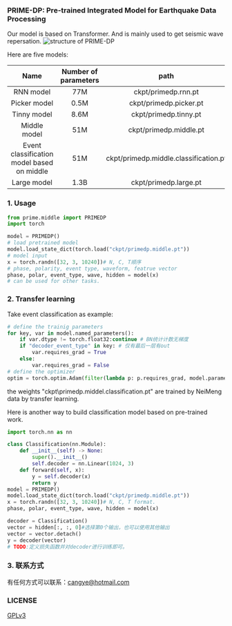 ### PRIME-DP: Pre-trained Integrated Model for Earthquake Data Processing
Our model is based on Transformer. And is mainly used to get seismic wave repersation. 
![structure of PRIME-DP](fig/structure.en.png)

Here are five models:

|Name|Number of parameters|path|status|
|:-:|:-:|:-:|:-:|
|RNN model|77M|ckpt/primedp.rnn.pt|released|
|Picker model|0.5M|ckpt/primedp.picker.pt|released|
|Tinny model|8.6M|ckpt/primedp.tinny.pt|released|
|Middle model|51M|ckpt/primedp.middle.pt|released|
|Event classification model based on middle|51M|ckpt/primedp.middle.classification.pt|released|
|Large model|1.3B|ckpt/primedp.large.pt|training|

### 1. Usage
```Python 
from prime.middle import PRIMEDP 
import torch 

model = PRIMEDP() 
# load pretrained model 
model.load_state_dict(torch.load("ckpt/primedp.middle.pt"))
# model input 
x = torch.randn([32, 3, 10240])# N, C, T顺序
# phase, polarity, event type, waveform, featrue vector 
phase, polar, event_type, wave, hidden = model(x) 
# can be used for other tasks. 
```

### 2. Transfer learning 
Take event classification as example: 
```Python 
# define the trainig parameters 
for key, var in model.named_parameters():
    if var.dtype != torch.float32:continue # BN统计计数无梯度
    if "decoder_event_type" in key: # 仅有最后一层有out
        var.requires_grad = True
    else:
        var.requires_grad = False  
# define the optimizer 
optim = torch.optim.Adam(filter(lambda p: p.requires_grad, model.parameters()), 1e-3, weight_decay=1e-1)
```

the weights "ckpt\primedp.middel.classification.pt" are trained by NeiMeng data by transfer learning. 


Here is another way to build classification model based on pre-trained work. 
```Python 
import torch.nn as nn 

class Classification(nn.Module):
    def __init__(self) -> None:
        super().__init__() 
        self.decoder = nn.Linear(1024, 3) 
    def forward(self, x):
        y = self.decoder(x) 
        return y 
model = PRIMEDP() 
model.load_state_dict(torch.load("ckpt/primedp.middle.pt"))
x = torch.randn([32, 3, 10240])# N, C, T format. 
phase, polar, event_type, wave, hidden = model(x) 

decoder = Classification() 
vector = hidden[:, :, 0]#选择第0个输出，也可以使用其他输出
vector = vector.detach() 
y = decoder(vector) 
# TODO:定义损失函数并对decoder进行训练即可。
```

### 3. 联系方式
有任何方式可以联系：cangye@hotmail.com 

### LICENSE 
[GPLv3](LICENSE)